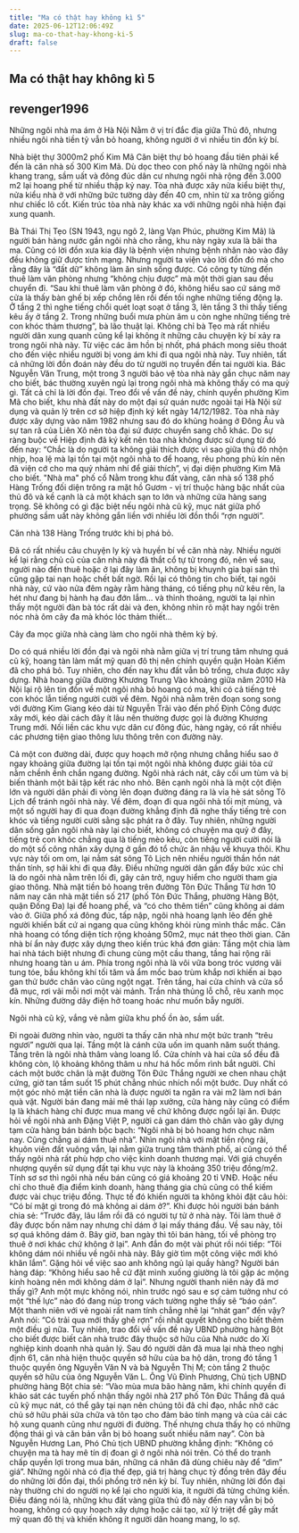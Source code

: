 ```yaml
---
title: "Ma có thật hay không kì 5"
date: 2025-06-12T12:06:49Z
slug: ma-co-that-hay-khong-ki-5
draft: false
---
```


## Ma có thật hay không kì 5

## revenger1996

Những ngôi nhà ma ám ở Hà Nội
Nằm ở vị trí đắc địa giữa Thủ đô, nhưng nhiều ngôi nhà tiền tỷ vẫn bỏ hoang, không người ở vì nhiều tin đồn kỳ bí.
 

 
Nhà biệt thự 3000m2 phố Kim Mã
Căn biệt thự bỏ hoang đầu tiên phải kể đến là căn nhà số 300 Kim Mã. Dù dọc theo con phố này là những ngôi nhà khang trang, sầm uất và đông đúc dân cư nhưng ngôi nhà rộng đến 3.000 m2 lại hoang phế từ nhiều thập kỷ nay.
Tòa nhà được xây nửa kiểu biệt thự, nửa kiểu nhà ở với những bức tường dày đến 40 cm, nhìn từ xa trông giống như chiếc lô cốt. Kiến trúc tòa nhà này khác xa với những ngôi nhà hiện đại xung quanh.
 

 
Bà Thái Thị Tẹo (SN 1943, ngụ ngõ 2, làng Vạn Phúc, phường Kim Mã) là người bán hàng nước gần ngôi nhà cho rằng, khu này ngày xưa là bãi tha ma. Cũng có lời đồn xưa kia đây là bệnh viện nhưng bệnh nhân nào vào đây đều không giữ được tính mạng. Nhưng người ta viện vào lời đồn đó mà cho rằng đây là “đất dữ” không làm ăn sinh sống được. Có công ty từng đến thuê làm văn phòng nhưng “không chịu được” mà một thời gian sau đều chuyển đi.
“Sau khi thuê làm văn phòng ở đó, không hiểu sao cứ sáng mở cửa là thấy bàn ghế bị xếp chồng lên rồi đến tối nghe những tiếng động lạ. Ở tầng 2 thì nghe tiếng chổi quét loạt soạt ở tầng 3, lên tầng 3 thì thấy tiếng kêu ấy ở tầng 2. Trong những buổi mưa phùn âm u còn nghe những tiếng trẻ con khóc thảm thương”, bà lão thuật lại.
Không chỉ bà Tẹo mà rất nhiều người dân xung quanh cũng kể lại không ít những câu chuyện kỳ bí xảy ra trong ngôi nhà này. Từ việc các âm hồn bị nhốt, phá phách mong siêu thoát cho đến việc nhiều người bị vong ám khi đi qua ngôi nhà này. Tuy nhiên, tất cả những lời đồn đoán này đều do từ người nọ truyền đến tai người kia.
Bác Nguyễn Văn Trung, một trong 3 người bảo vệ tòa nhà này gần chục năm nay cho biết, bác thường xuyên ngủ lại trong ngôi nhà mà không thấy có ma quỷ gì. Tất cả chỉ là lời đồn đại.
Treo đổi về vấn đề này, chính quyền phường Kim Mã cho biết, khu nhà đất này do một đại sứ quán nước ngoài tại Hà Nội sử dụng và quản lý trên cơ sở hiệp định ký kết ngày 14/12/1982. Tòa nhà này được xây dựng vào năm 1982 nhưng sau đó do khủng hoảng ở Đông Âu và sự tan rã của Liên Xô nên tòa đại sứ được chuyển sang chỗ khác. Do sự ràng buộc về Hiệp định đã ký kết nên tòa nhà không được sử dụng từ đó đến nay: “Chắc là do người ta không giải thích được vì sao giữa thủ đô nhộn nhịp, hoa lệ mà lại tồn tại một ngôi nhà to để hoang, rêu phong phủ kín nên đã viện cớ cho ma quỷ nhảm nhí để giải thích”, vị đại diện phường Kim Mã cho biết.
"Nhà ma" phố cổ
Nằm trong khu đất vàng, căn nhà số 138 phố Hàng Trống đối diện trông ra mặt hồ Gươm - vị trí thuộc hàng bậc nhất của thủ đô và kề cạnh là cả một khách sạn to lớn và những cửa hàng sang trọng. Sẽ không có gì đặc biệt nếu ngôi nhà cũ kỹ, mục nát giữa phố phường sầm uất này không gắn liền với nhiều lời đồn thổi “rợn người”.
 

Căn nhà 138 Hàng Trống trước khi bị phá bỏ.
 
Đã có rất nhiều câu chuyện ly kỳ và huyền bí về căn nhà này. Nhiều người kể lại rằng chủ cũ của căn nhà này đã thắt cổ tự tử trong đó, nên về sau, người nào đến thuê hoặc ở lại đây làm ăn, không bị khuynh gia bại sản thì cũng gặp tai nạn hoặc chết bất ngờ. Rồi lại có thông tin cho biết, tại ngôi nhà này, cứ vào nửa đêm ngày rằm hàng tháng, có tiếng phụ nữ kêu rên, la hét như đang bị hành hạ đau đớn lắm... và thỉnh thoảng, người ta lại nhìn thấy một người đàn bà tóc rất dài và đen, không nhìn rõ mặt hay ngồi trên nóc nhà ôm cây đa mà khóc lóc thảm thiết…
 

Cây đa mọc giữa nhà càng làm cho ngôi nhà thêm kỳ bý.
 
Do có quá nhiều lời đồn đại và ngôi nhà nằm giữa vị trí trung tâm nhưng quá cũ kỹ, hoang tàn làm mất mỹ quan đô thị nên chính quyền quận Hoàn Kiếm đã cho phá bỏ. Tuy nhiên, cho đến nay khu đất vẫn bỏ trống, chưa được xây dựng.
Nhà hoang giữa đường Khương Trung
Vào khoảng giữa năm 2010 Hà Nội lại rộ lên tin đồn về một ngôi nhà bỏ hoang có ma, khi có cả tiếng trẻ con khóc lẫn tiếng người cười về đêm.
Ngôi nhà nằm trên đoạn song song với đường Kim Giang kéo dài từ Nguyễn Trãi vào đến phố Định Công được xây mới, kéo dài cách đây ít lâu nên thường được gọi là đường Khương Trung mới. Nối liền các khu vực dân cư đông đúc, hàng ngày, có rất nhiều các phương tiện giao thông lưu thông trên con đường này.
 

 
Cả một con đường dài, được quy hoạch mở rộng nhưng chẳng hiểu sao ở ngay khoảng giữa đường lại tồn tại một ngôi nhà không được giải tỏa cứ nằm chềnh ềnh chắn ngang đường. Ngôi nhà rách nát, cây cối um tùm và bị biến thành một bãi tập kết rác nho nhỏ. Bên cạnh ngôi nhà là một cột điện lớn và người dân phải đi vòng lên đoạn đường đáng ra là vỉa hè sát sông Tô Lịch để tránh ngôi nhà này.
Về đêm, đoạn đi qua ngôi nhà tối mịt mùng, và một số người hay đi qua đoạn đường khẳng định đã nghe thấy tiếng trẻ con khóc và tiếng người cười sằng sặc phát ra ở đây.
Tuy nhiên, những người dân sống gần ngôi nhà này lại cho biết, không có chuyện ma quỷ ở đây, tiếng trẻ con khóc chẳng qua là tiếng mèo kêu, còn tiếng người cười nói là do một số công nhân xây dựng ở gần đó tổ chức ăn nhậu về khuya thôi. Khu vực này tối om om, lại nằm sát sông Tô Lịch nên nhiều người thần hồn nát thần tính, sợ hãi khi đi qua đây. Điều những người dân gần đấy bức xúc chỉ là do ngôi nhà nằm trên lối đi, gây cản trở, nguy hiểm cho người tham gia giao thông.
Nhà mặt tiền bỏ hoang trên đường Tôn Đức Thắng
Từ hơn 10 năm nay căn nhà mặt tiền số 217 (phố Tôn Đức Thắng, phường Hàng Bột, quận Đống Đa) lại để hoang phế, và “có cho thêm tiền” cũng không ai dám vào ở.
Giữa phố xá đông đúc, tấp nập, ngôi nhà hoang lạnh lẽo đến ghê người khiến bất cứ ai ngang qua cũng không khỏi rùng mình thắc mắc. Căn nhà hoang có tổng diện tích rộng khoảng 50m2, mục nát theo thời gian.
Căn nhà bí ẩn này được xây dựng theo kiến trúc khá đơn giản: Tầng một chia làm hai nhà tách biệt nhưng đi chung cùng một cầu thang, tầng hai rộng rãi nhưng hoang tàn u ám. Phía trong ngôi nhà là vôi vữa bong tróc vương vãi tung tóe, bầu không khí tối tăm và ẩm mốc bao trùm khắp nơi khiến ai bạo gan thử bước chân vào cũng ngột ngạt. Trên tầng, hai cửa chính và cửa sổ đã mục, rơi vãi mỗi nơi một vài mảnh. Trần nhà thủng lỗ chỗ, rêu xanh mọc kín. Những đường dây điện hở toang hoác như muốn bẫy người.
 

Ngôi nhà cũ kỹ, vắng vẻ nằm giữa khu phố ồn ào, sầm uất.
 
Đi ngoài đường nhìn vào, người ta thấy căn nhà như một bức tranh “trêu ngươi” người qua lại. Tầng một là cánh cửa uốn im quanh năm suốt tháng. Tầng trên là ngôi nhà thâm vàng loang lổ. Cửa chính và hai cửa sổ đều đã không còn, lộ khoảng không thâm u như há hốc mồm rình bắt người. Chỉ cách một bước chân là mặt đường Tôn Đức Thắng người xe chen nhau chật cứng, giờ tan tầm suốt 15 phút chẳng nhúc nhích nổi một bước.
Duy nhất có một góc nhỏ mặt tiền căn nhà là được người ta ngăn ra vài m2 làm nơi bán quà vặt. Người bán đang mải mê thái lạp xưởng, cửa hàng này cũng có điểm lạ là khách hàng chỉ được mua mang về chứ không được ngồi lại ăn. Được hỏi về ngôi nhà anh Đặng Việt P, người cả gan dám thò chân vào gây dựng tạm cửa hàng bán bánh bộc bạch: “Ngôi nhà bị bỏ hoang hơn chục năm nay. Cũng chẳng ai dám thuê nhà”.
Nhìn ngôi nhà với mặt tiền rộng rãi, khuôn viên đất vuông vắn, lại nằm giữa trung tâm thành phố, ai cũng có thể thấy ngôi nhà rất phù hợp cho việc kinh doanh thương mại. Với giá chuyển nhượng quyền sử dụng đất tại khu vực này là khoảng 350 triệu đồng/m2. Tính sơ sơ thì ngôi nhà nếu bán cũng có giá khoảng 20 tỉ VNĐ. Hoặc nếu chỉ cho thuê địa điểm kinh doanh, hàng tháng gia chủ cũng có thể kiếm được vài chục triệu đồng. Thực tế đó khiến người ta không khỏi đặt câu hỏi: “Có bí mật gì trong đó mà không ai dám ở?”.
Khi được hỏi người bán bánh chia sẻ: “Trước đây, lâu lắm rồi đã có người tự tử ở nhà này. Tôi làm thuê ở đây được bốn năm nay nhưng chỉ dám ở lại mấy tháng đầu. Về sau này, tôi sợ quá không dám ở. Bây giờ, ban ngày thì tôi bán hàng, tối về phòng trọ thuê ở nơi khác chứ không ở lại”. Anh đắn đo một vài phút rồi nói tiếp: “Tôi không dám nói nhiều về ngôi nhà này. Bây giờ tìm một công việc mới khó khăn lắm”.
Gặng hỏi về việc sao anh không ngủ lại quầy hàng? Người bán hàng đáp: “Không hiểu sao hễ cứ đặt mình xuống giường là tôi gặp ác mộng kinh hoàng nên mới không dám ở lại”. Nhưng người thanh niên này đã mơ thấy gì? Anh một mực không nói, nhìn trước ngó sau e sợ cảm tưởng như có một “thế lực” nào đó đang núp trong vách tường nghe thấy sẽ “báo oán”. Một thanh niên với vẻ ngoài rất nam tính chẳng nhẽ lại “nhát gan” đến vậy? Anh nói: “Có trải qua mới thấy ghê rợn” rồi nhất quyết không cho biết thêm một điều gì nữa.
Tuy nhiên, trao đổi về vấn đề này UBND phường hàng Bột cho biết được biết căn nhà trước đây thuộc sở hữu của Nhà nước do Xí nghiệp kinh doanh nhà quản lý. Sau đó người dân đã mua lại nhà theo nghị định 61, căn nhà hiện thuộc quyền sở hữu của ba hộ dân, trong đó tầng 1 thuộc quyền ông Nguyễn Văn N và bà Nguyễn Thị M; còn tầng 2 thuộc quyền sở hữu của ông Nguyễn Văn L.
Ông Vũ Đình Phương, Chủ tịch UBND phường hàng Bột chia sẻ: “Vào mùa mưa bão hàng năm, khi chính quyền đi khảo sát các tuyến phố nhận thấy ngôi nhà 217 phố Tôn Đức Thắng đã quá cũ kỹ mục nát, có thể gây tại nạn nên chúng tôi đã chỉ đạo, nhắc nhở các chủ sở hữu phải sửa chữa và tôn tạo cho đảm bảo tính mạng và của cải các hộ xung quanh cũng như người đi đường. Thế nhưng chưa thấy họ có những động thái gì và căn bản vẫn bị bỏ hoang suốt nhiều năm nay”.
Còn bà Nguyễn Hương Lan, Phó Chủ tịch UBND phường khẳng định: “Không có chuyện ma tà hay mê tín dị đoan gì ở ngôi nhà nói trên. Có thể do tranh chấp quyền lợi trong mua bán, những cá nhân đã dùng chiêu này để “dìm” giá”.
Những ngôi nhà có địa thế đẹp, giá trị hàng chục tỷ đồng trên đây đều do những lời đồn đại, thổi phồng trở nên kỳ bí. Tuy nhiên, những lời đồn đại này thường chỉ do người nọ kể lại cho người kia, ít người đã từng chứng kiến. Điều đáng nói là, những khu đất vàng giữa thủ đô này đến nay vẫn bị bỏ hoang, không có quy hoạch xây dựng hoặc cải tạo, xử lý triệt để gây mất mỹ quan đô thị và khiến không ít người dân hoang mang, lo sợ.